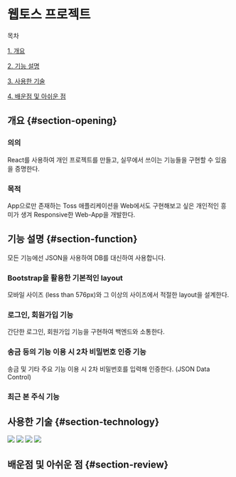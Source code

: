 # 웹토스 프로젝트

목차

[1. 개요](#section-opening)

[2. 기능 설명](#section-function)

[3. 사용한 기술](#section-technology)

[4. 배운점 및 아쉬운 점](#section-review)

## 개요 {#section-opening}

### 의의

React를 사용하여 개인 프로젝트를 만들고, 실무에서 쓰이는 기능들을 구현할 수 있음을 증명한다.

### 목적

App으로만 존재하는 Toss 애플리케이션을 Web에서도 구현해보고 싶은 개인적인 흥미가 생겨 Responsive한 Web-App을 개발한다.

## 기능 설명 {#section-function}

모든 기능에선 JSON을 사용하여 DB를 대신하여 사용합니다.

### Bootstrap을 활용한 기본적인 layout

모바일 사이즈 (less than 576px)와 그 이상의 사이즈에서 적절한 layout을 설계한다.

### 로그인, 회원가입 기능

간단한 로그인, 회원가입 기능을 구현하여 백엔드와 소통한다.

### 송금 등의 기능 이용 시 2차 비밀번호 인증 기능

송금 및 기타 주요 기능 이용 시 2차 비밀번호를 입력해 인증한다. (JSON Data Control)

### 최근 본 주식 기능

## 사용한 기술 {#section-technology}

<img src="https://img.shields.io/badge/React-61DAFB?style=flat&logo=react&logoColor=white"/>
<img src="https://img.shields.io/badge/HTML5-E34F26?style=flat&logo=html5&logoColor=white"/>
<img src="https://img.shields.io/badge/CSS3-1572B6?style=flat&logo=css3&logoColor=white"/>
<img src="https://img.shields.io/badge/JavaScript-F7DF1E?style=flat&logo=javascript&logoColor=white"/>

## 배운점 및 아쉬운 점 {#section-review}
